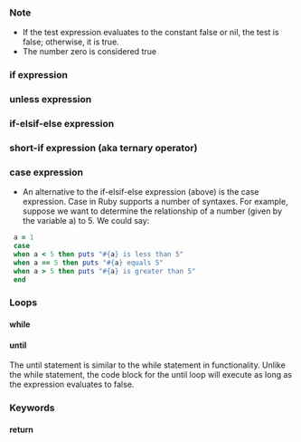 ### Note
- If the test expression evaluates to the constant false or nil, the test is false; otherwise, it is true.
- The number zero is considered true

### if expression
### unless expression
### if-elsif-else expression
### short-if expression (aka ternary operator)
### case expression
- An alternative to the if-elsif-else expression (above) is the case expression. Case in Ruby supports a number of syntaxes. For example, suppose we want to determine the relationship of a number (given by the variable a) to 5. We could say:
```ruby
 a = 1
 case 
 when a < 5 then puts "#{a} is less than 5"    
 when a == 5 then puts "#{a} equals 5"   
 when a > 5 then puts "#{a} is greater than 5" 
 end
```

### Loops
#### while
#### until
The until statement is similar to the while statement in functionality. Unlike the while statement, the code block for the until loop will execute as long as the expression evaluates to false.

### Keywords
#### return
